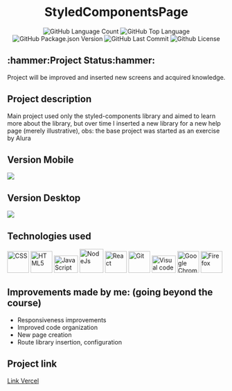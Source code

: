 <div align="center">
<h1>StyledComponentsPage</h1>
<span><img alt="GitHub Language Count" src="https://img.shields.io/github/languages/count/Guilbertoliveira/StyledComponents" />
  <img alt="GitHub Top Language" src="https://img.shields.io/github/languages/top/Guilbertoliveira/StyledComponents" />
  <img alt="GitHub Package.json Version" src="https://img.shields.io/github/package-json/v/Guilbertoliveira/StyledComponents" />
  <img alt="GitHub Last Commit" src="https://img.shields.io/github/last-commit/Guilbertoliveira/StyledComponents" />
  <img alt="Github License" src="https://img.shields.io/github/license/Guilbertoliveira/StyledComponents" /></span></div>

<h2>:hammer:Project Status:hammer:</h2>
<p>Project will be improved and inserted new screens and acquired knowledge.</p>

<h2>Project description</h2>
<p>Main project used only the styled-components library and aimed to learn more about the library, but over time I inserted a new library for a new help page (merely illustrative), obs: the base project was started as an exercise by Alura</p>

<h2 >Version Mobile</h2>
<img src="https://github.com/Guilbertoliveira/StyledComponents/assets/41201436/945fc028-f4d7-499e-a528-8e06a5e7db25">

<h2>Version Desktop</h2>
<img src="https://github.com/Guilbertoliveira/StyledComponents/assets/41201436/ee010894-cd37-44c4-b8c4-50b94e2c9d3b">

<h2>Technologies used</h2>
<div>
    <img src="https://cdn.jsdelivr.net/gh/devicons/devicon/icons/css3/css3-plain-wordmark.svg" width="50" title="CSS"  />
    <img src="https://cdn.jsdelivr.net/gh/devicons/devicon/icons/html5/html5-plain-wordmark.svg" width="50" title="HTML5"  />
    <img src="https://cdn.jsdelivr.net/gh/devicons/devicon/icons/javascript/javascript-plain.svg" height="40" width="55" title="JavaScript"/>
    <img src="https://cdn.jsdelivr.net/gh/devicons/devicon/icons/nodejs/nodejs-plain-wordmark.svg" width="55" title="NodeJs" />
    <img src="https://cdn.jsdelivr.net/gh/devicons/devicon/icons/react/react-original-wordmark.svg" width="50" title="React" />
    <img src="https://cdn.jsdelivr.net/gh/devicons/devicon/icons/git/git-plain-wordmark.svg" width="50" title="Git" />
    <img src="https://cdn.jsdelivr.net/gh/devicons/devicon/icons/visualstudio/visualstudio-plain.svg" height="40" width="55" title="Visual code"  />
    <img src="https://cdn.jsdelivr.net/gh/devicons/devicon/icons/chrome/chrome-original-wordmark.svg" width="50" title="Google Chrome"/>
    <img src="https://cdn.jsdelivr.net/gh/devicons/devicon/icons/firefox/firefox-original-wordmark.svg" width="50" title="Firefox" />

</div> 

<h2>Improvements made by me: (going beyond the course)</h2>
<ul>
  <li>Responsiveness improvements</li>
  <li>Improved code organization</li>    
  <li>New page creation</li>    
  <li>Route library insertion, configuration</li>    
</ul>
    
<h2> Project link </h2>
<a href="https://styledcomponentspages.vercel.app/">Link Vercel</a>
